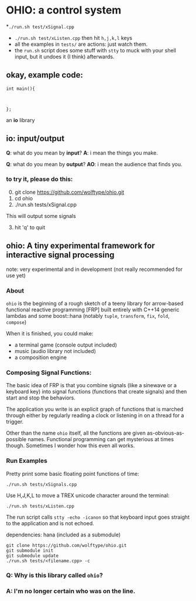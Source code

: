 # OHIO: a control system

*`./run.sh test/xSignal.cpp`
* `./run.sh test/xListen.cpp` then hit `h,j,k,l` keys
* all the examples in `tests/` are actions: just watch them.
* the `run.sh` script does some stuff with `stty` to muck with
your shell input, but it undoes it (I think) afterwards.

## okay, example code:

```
int main(){



};
```

an **io** library

## io: input/output

**Q**: what do you mean by **input**?
**A**: i mean the things you make.

**Q**: what do you mean by **output**?
**AO**: i mean the audience that finds you.


### to try it, please **do this**:

0. git clone https://github.com/wolftype/ohio.git
1. cd ohio
2. ./run.sh tests/xSignal.cpp

This will output some signals

3. hit 'q' to quit

## ohio: A tiny experimental framework for interactive signal processing
note: very experimental and in development (not really recommended for use yet)

###  About

`ohio` is the beginning of a rough sketch of a teeny library for arrow-based
functional reactive programming [FRP] built entirely with C++14 generic lambdas
and some boost::hana (notably `tuple`, `transform`, `fix`, `fold`, `compose`)

When it is finished, you could make:

* a terminal game (console output included)
* music (audio library not included)
* a composition engine

### Composing Signal Functions:

The basic idea of FRP is that you combine signals (like a sinewave or
a keyboard key) into signal functions (functions that create signals) and then
start and stop the behaviors.

The application you write is an explicit graph of functions that is marched through
either by regularly reading a clock or listening in on a thread for a trigger.

Other than the name `ohio` itself, all the functions are given as-obvious-as-possible
names.  Functional programming can get mysterious at times though.  Sometimes
I wonder how this even all works.

### Run Examples

Pretty print some basic floating point functions of time:
```
./run.sh tests/xSignals.cpp
```

Use H,J,K,L to move a TREX unicode character around the terminal:
```
./run.sh tests/xListen.cpp
```

The run script calls `stty -echo -icanon` so that keyboard input goes straight to the application
and is not echoed.

dependencies: hana (included as a submodule)

    git clone https://github.com/wolftype/ohio.git
    git submodule init
    git submodule update
    ./run.sh tests/<filename.cpp> -c

###  Q: Why is this library called `ohio`?
###  A: I'm no longer certain who was on the line.

